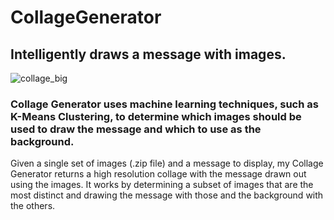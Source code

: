 # CollageGenerator
<h2>Intelligently draws a message with images.</h2>

![collage_big](https://github.com/StormyTalents/Generator_Collage/assets/98739389/9239f1c4-c900-4877-9c57-045ba3aeecfb)


<h3>Collage Generator uses machine learning techniques, such as K-Means Clustering, to determine which images should be used to draw the message and which to use as the background.</h3>

<p>Given a single set of images (.zip file) and a message to display, my Collage Generator returns a high resolution collage with the message drawn out using the images. It works by determining a subset of images that are the most distinct and drawing the message with those and the background with the others.</p>
